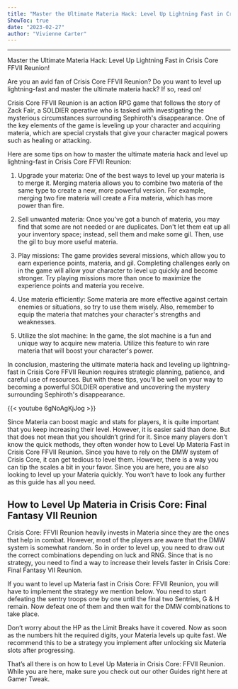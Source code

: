 ```yaml
---
title: "Master the Ultimate Materia Hack: Level Up Lightning Fast in Crisis Core FFVII Reunion!"
ShowToc: true 
date: "2023-02-27"
author: "Vivienne Carter"
---
```

*****
Master the Ultimate Materia Hack: Level Up Lightning Fast in Crisis Core FFVII Reunion!

Are you an avid fan of Crisis Core FFVII Reunion? Do you want to level up lightning-fast and master the ultimate materia hack? If so, read on!

Crisis Core FFVII Reunion is an action RPG game that follows the story of Zack Fair, a SOLDIER operative who is tasked with investigating the mysterious circumstances surrounding Sephiroth's disappearance. One of the key elements of the game is leveling up your character and acquiring materia, which are special crystals that give your character magical powers such as healing or attacking.

Here are some tips on how to master the ultimate materia hack and level up lightning-fast in Crisis Core FFVII Reunion:

1. Upgrade your materia: One of the best ways to level up your materia is to merge it. Merging materia allows you to combine two materia of the same type to create a new, more powerful version. For example, merging two fire materia will create a Fira materia, which has more power than fire.

2. Sell unwanted materia: Once you've got a bunch of materia, you may find that some are not needed or are duplicates. Don't let them eat up all your inventory space; instead, sell them and make some gil. Then, use the gil to buy more useful materia.

3. Play missions: The game provides several missions, which allow you to earn experience points, materia, and gil. Completing challenges early on in the game will allow your character to level up quickly and become stronger. Try playing missions more than once to maximize the experience points and materia you receive.

4. Use materia efficiently: Some materia are more effective against certain enemies or situations, so try to use them wisely. Also, remember to equip the materia that matches your character's strengths and weaknesses.

5. Utilize the slot machine: In the game, the slot machine is a fun and unique way to acquire new materia. Utilize this feature to win rare materia that will boost your character's power.

In conclusion, mastering the ultimate materia hack and leveling up lightning-fast in Crisis Core FFVII Reunion requires strategic planning, patience, and careful use of resources. But with these tips, you'll be well on your way to becoming a powerful SOLDIER operative and uncovering the mystery surrounding Sephiroth's disappearance.

{{< youtube 6gNoAgKjJog >}} 



Since Materia can boost magic and stats for players, it is quite important that you keep increasing their level. However, it is easier said than done. But that does not mean that you shouldn’t grind for it. Since many players don’t know the quick methods, they often wonder how to Level Up Materia Fast in Crisis Core FFVII Reunion. Since you have to rely on the DMW system of Crisis Core, it can get tedious to level them. However, there is a way you can tip the scales a bit in your favor. Since you are here, you are also looking to level up your Materia quickly. You won’t have to look any further as this guide has all you need.
 
## How to Level Up Materia in Crisis Core: Final Fantasy VII Reunion
 

 
Crisis Core: FFVII Reunion heavily invests in Materia since they are the ones that help in combat. However, most of the players are aware that the DMW system is somewhat random. So in order to level up, you need to draw out the correct combinations depending on luck and RNG. Since that is no strategy, you need to find a way to increase their levels faster in Crisis Core: Final Fantasy VII Reunion.
 
If you want to level up Materia fast in Crisis Core: FFVII Reunion, you will have to implement the strategy we mention below. You need to start defeating the sentry troops one by one until the final two Sentries, G & H remain. Now defeat one of them and then wait for the DMW combinations to take place.
 
Don’t worry about the HP as the Limit Breaks have it covered. Now as soon as the numbers hit the required digits, your Materia levels up quite fast. We recommend this to be a strategy you implement after unlocking six Materia slots after progressing.
 
That’s all there is on how to Level Up Materia in Crisis Core: FFVII Reunion. While you are here, make sure you check out our other Guides right here at Gamer Tweak.




